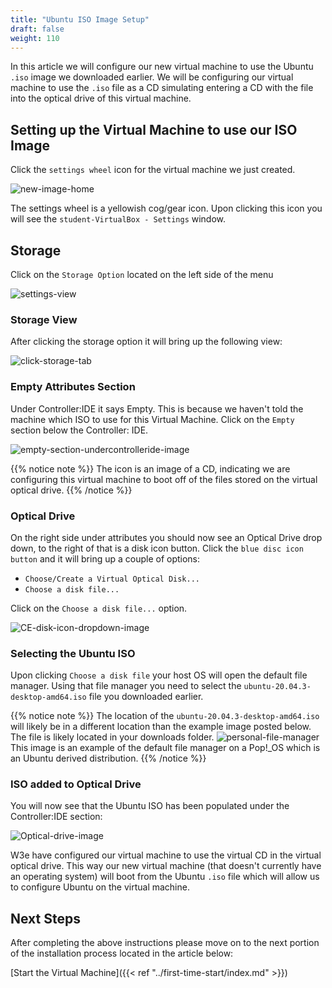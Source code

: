 ```yaml
---
title: "Ubuntu ISO Image Setup"
draft: false
weight: 110
---
```


In this article we will configure our new virtual machine to use the Ubuntu `.iso` image we downloaded earlier. We will be configuring our virtual machine to use the `.iso` file as a CD simulating entering a CD with the file into the optical drive of this virtual machine.

## Setting up the Virtual Machine to use our ISO Image

Click the `settings wheel` icon for the virtual machine we just created.

![new-image-home](pictures/new-image-home.png?classes=border)

The settings wheel is a yellowish cog/gear icon. Upon clicking this icon you will see the `student-VirtualBox - Settings` window.

## Storage

Click on the `Storage Option` located on the left side of the menu

![settings-view](pictures/settings-view.png?classes=border)

### Storage View

After clicking the storage option it will bring up the following view:

![click-storage-tab](pictures/click-storage-tab.png?classes=border)

### Empty Attributes Section

Under Controller:IDE it says Empty. This is because we haven't told the machine which ISO to use for this Virtual Machine. Click on the `Empty` section below the Controller: IDE.

![empty-section-undercontrolleride-image](pictures/empty-section-undercontrolleride-image.png?classes=border)

{{% notice note %}}
The icon is an image of a CD, indicating we are configuring this virtual machine to boot off of the files stored on the virtual optical drive.
{{% /notice %}}

### Optical Drive

On the right side under attributes you should now see an Optical Drive drop down, to the right of that is a disk icon button.
Click the `blue disc icon button` and it will bring up a couple of options:
  - `Choose/Create a Virtual Optical Disk...`
  - `Choose a disk file...`

Click on the `Choose a disk file...` option.

![CE-disk-icon-dropdown-image](pictures/CE-disk-icon-dropdown-image.png?classes=border)

### Selecting the Ubuntu ISO

Upon clicking `Choose a disk file` your host OS will open the default file manager. Using that file manager you need to select the `ubuntu-20.04.3-desktop-amd64.iso` file you downloaded earlier. 

{{% notice note %}}
The location of the `ubuntu-20.04.3-desktop-amd64.iso` will likely be in a different location than the example image posted below. The file is likely located in your downloads folder.
![personal-file-manager](pictures/personal-file-manager.png?classes=border)
This image is an example of the default file manager on a Pop!_OS which is an Ubuntu derived distribution.
{{% /notice %}}

### ISO added to Optical Drive

You will now see that the Ubuntu ISO has been populated under the Controller:IDE section:

![Optical-drive-image](pictures/optical-drive-image.png?classes=border)

W3e have configured our virtual machine to use the virtual CD in the virtual optical drive. This way our new virtual machine (that doesn't currently have an operating system) will boot from the Ubuntu `.iso` file which will allow us to configure Ubuntu on the virtual machine.

## Next Steps

After completing the above instructions please move on to the next portion of the installation process located in the article below:

[Start the Virtual Machine]({{< ref "../first-time-start/index.md" >}})
